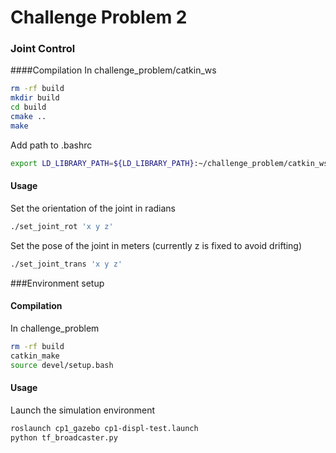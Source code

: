 Challenge Problem 2
============

### Joint Control

####Compilation
In challenge_problem/catkin_ws
```bash
rm -rf build
mkdir build
cd build
cmake ..
make
```
Add path to .bashrc
```bash
export LD_LIBRARY_PATH=${LD_LIBRARY_PATH}:~/challenge_problem/catkin_ws/build
```

#### Usage
Set the orientation of the joint in radians
```bash
./set_joint_rot 'x y z'
```
Set the pose of the joint in meters (currently z is fixed to avoid drifting)
```bash
./set_joint_trans 'x y z'
```

###Environment setup

#### Compilation
In challenge_problem
```bash
rm -rf build
catkin_make
source devel/setup.bash
```

#### Usage
Launch the simulation environment
```bash
roslaunch cp1_gazebo cp1-displ-test.launch
python tf_broadcaster.py
```
